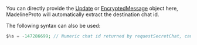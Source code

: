 You can directly provide the [Update](Update.html) or [EncryptedMessage](EncryptedMessage.html) object here, MadelineProto will automatically extract the destination chat id.

The following syntax can also be used:

```php
$%s = -147286699; // Numeric chat id returned by requestSecretChat, can be positive or negative
```

